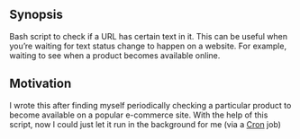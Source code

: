 ## Synopsis

Bash script to check if a URL has certain text in it. This can be useful when you’re waiting for text status change to happen on a website. For example, waiting to see when a product becomes available online. 

## Motivation

I wrote this after finding myself periodically checking a particular product to become available on a popular e-commerce site. With the help of this script, now I could just let it run in the background for me (via a [Cron](https://en.wikipedia.org/wiki/Cron) job)
